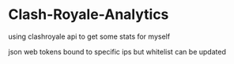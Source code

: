 # Clash-Royale-Analytics
using clashroyale api to get some stats for myself

json web tokens bound to specific ips but whitelist can be updated